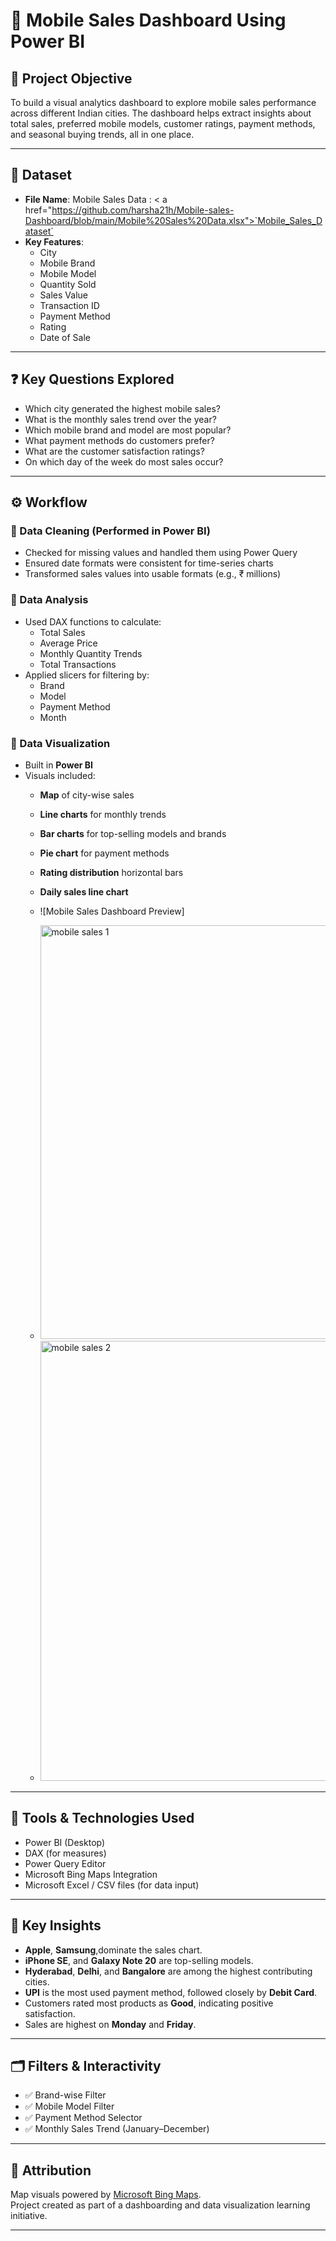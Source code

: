 # 📱 Mobile Sales Dashboard Using Power BI

## 📌 Project Objective

To build a visual analytics dashboard to explore mobile sales performance across different Indian cities. The dashboard helps extract insights about total sales, preferred mobile models, customer ratings, payment methods, and seasonal buying trends, all in one place.

---

## 📁 Dataset

- **File Name**: Mobile Sales Data : < a href="https://github.com/harsha21h/Mobile-sales-Dashboard/blob/main/Mobile%20Sales%20Data.xlsx">`Mobile_Sales_Dataset`<a>
- **Key Features**:
  - City
  - Mobile Brand
  - Mobile Model
  - Quantity Sold
  - Sales Value
  - Transaction ID
  - Payment Method
  - Rating
  - Date of Sale

---

## ❓ Key Questions Explored

- Which city generated the highest mobile sales?
- What is the monthly sales trend over the year?
- Which mobile brand and model are most popular?
- What payment methods do customers prefer?
- What are the customer satisfaction ratings?
- On which day of the week do most sales occur?

---

## ⚙️ Workflow

### 🔹 Data Cleaning (Performed in Power BI)

- Checked for missing values and handled them using Power Query
- Ensured date formats were consistent for time-series charts
- Transformed sales values into usable formats (e.g., ₹ millions)

### 🔹 Data Analysis

- Used DAX functions to calculate:
  - Total Sales
  - Average Price
  - Monthly Quantity Trends
  - Total Transactions
- Applied slicers for filtering by:
  - Brand
  - Model
  - Payment Method
  - Month

### 🔹 Data Visualization

- Built in **Power BI**
- Visuals included:
  - **Map** of city-wise sales
  - **Line charts** for monthly trends
  - **Bar charts** for top-selling models and brands
  - **Pie chart** for payment methods
  - **Rating distribution** horizontal bars
  - **Daily sales line chart**

  - ![Mobile Sales Dashboard Preview]
  - <img width="662" alt="mobile sales 1" src="https://github.com/user-attachments/assets/4e1ea0f7-1fa8-431b-9d8f-b89922fe278c" />
  - <img width="704" alt="mobile sales 2" src="https://github.com/user-attachments/assets/63a356d7-3d49-4919-a8e7-7c5ce7cfd8ce" />



---

## 🧰 Tools & Technologies Used

- Power BI (Desktop)
- DAX (for measures)
- Power Query Editor
- Microsoft Bing Maps Integration
- Microsoft Excel / CSV files (for data input)

---

## 📌 Key Insights

- **Apple**, **Samsung**,dominate the sales chart.
- **iPhone SE**, and **Galaxy Note 20** are top-selling models.
- **Hyderabad**, **Delhi**, and **Bangalore** are among the highest contributing cities.
- **UPI** is the most used payment method, followed closely by **Debit Card**.
- Customers rated most products as **Good**, indicating positive satisfaction.
- Sales are highest on **Monday** and **Friday**.

---

## 🗂 Filters & Interactivity

- ✅ Brand-wise Filter  
- ✅ Mobile Model Filter  
- ✅ Payment Method Selector  
- ✅ Monthly Sales Trend (January–December)

---
## 📢 Attribution

Map visuals powered by [Microsoft Bing Maps](https://www.microsoft.com/en-us/maps).  
Project created as part of a dashboarding and data visualization learning initiative.

---
